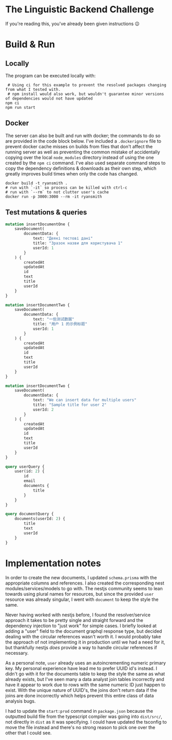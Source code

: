 # The Linguistic Backend Challenge

If you're reading this, you've already been given instructions :wink:

# Build & Run
## Locally
The program can be executed locally with:

```shell
 # Using ci for this example to prevent the resolved packages changing from what I tested with.
 # npm install would also work, but wouldn't guarantee minor versions of dependencies would not have updated
npm ci
npm run start
```

## Docker
The server can also be built and run with docker; the commands to do so are provided in the code block below.
I've included a `.dockerignore` file to prevent docker cache misses on builds from files that don't affect the
running server as well as preventing the common mistake of accidentally copying over the local `node_modules` 
directory instead of using the one created by the `npm ci` command. 
I've also used separate command steps to copy the dependency definitions & downloads as their own step, 
which greatly improves build times when only the code has changed.


```shell
docker build -t ryansmith .
# run with `-it` so process can be killed with ctrl-c
# run with `--rm` to not clutter user's cache 
docker run -p 3000:3000 --rm -it ryansmith
```

## Test mutations & queries

```graphql
mutation insertDocumentOne {
    saveDocument(
        documentData: {
            text: "Деякі тестові дані"
            title: "Зразок назви для користувача 1"
            userId: 1
        }
    ) {
        createdAt
        updatedAt
        id
        text
        title
        userId
    }
}

mutation insertDocumentTwo {
    saveDocument(
        documentData: {
            text: "一些测试数据"
            title: "用户 1 的示例标题"
            userId: 1
        }
    ) {
        createdAt
        updatedAt
        id
        text
        title
        userId
    }
}

mutation insertDocumentTwo {
    saveDocument(
        documentData: {
            text: "We can insert data for multiple users"
            title: "Sample title for user 2"
            userId: 2
        }
    ) {
        createdAt
        updatedAt
        id
        text
        title
        userId
    }
}

query userQuery {
    user(id: 2) {
        id
        email
        documents {
            title
        }
    }
}

query documentQuery {
    documents(userId: 2) {
        title
        text
        userId
    }
}
```

# Implementation notes

In order to create the new documents, I updated `schema.prisma` with the appropriate columns and references.
I also created the corresponding nest modules/services/models to go with. The nestjs community seems to lean
towards using plural names for resources, but since the provided `user` resource was already singular, I went
with `document` to keep the style the same.

Never having worked with nestjs before, I found the resolver/service approach it takes to be pretty single and 
straight forward and the dependency injection to "just work" for simple cases. I briefly looked at adding a
"user" field to the document graphql response type, but decided dealing with the circular references wasn't worth
it. I would probably take the approach of not implementing it in production until we had a need for it, but thankfully
nestjs _does_ provide a way to handle circular references if necessary.

As a personal note, `user` already uses an autoincrementing numeric primary key. My personal experience have lead me
to prefer UUID id's instead. I didn't go with it for the documents table to keep the style the same as what already exists,
but I've seen many a data analyst join tables incorrectly and have it appear to work due to rows with the same numeric
ID just happen to exist. With the unique nature of UUID's, the joins don't return data if the joins are done incorrectly
which helps prevent this entire class of data analysis bugs.

I had to update the `start:prod` command in `package.json` because the outputted build file from the typescript
compiler was going into `dist/src/`, not directly in `dist` as it was specifying. I could have updated the tsconfig
to move the file instead and there's no strong reason to pick one over the other that I could see.